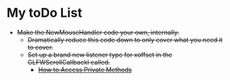 # My toDo List

*   ~~Make the NewMouseHandler code your own, internally.~~
    * ~~Dramatically reduce this code down to only cover what you need it to cover.~~
    * ~~Set up a brand new listener type for xoffset in the GLFWScrollCallbackI called.~~
        * [~~How to Access Private Methods~~](https://www.tutorialspoint.com/Can-private-methods-of-a-class-be-accessed-from-outside-of-a-class-in-Java#:~:text=You%20can%20access%20the%20private,method%20which%20is%20declared%20private)
